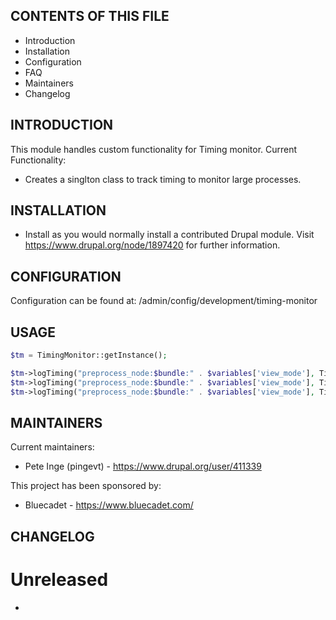 CONTENTS OF THIS FILE
---------------------

 * Introduction
 * Installation
 * Configuration
 * FAQ
 * Maintainers
 * Changelog


INTRODUCTION
------------

This module handles custom functionality for Timing monitor.
Current Functionality:

 * Creates a singlton class to track timing to monitor large processes.


INSTALLATION
------------

 * Install as you would normally install a contributed Drupal module. Visit
   https://www.drupal.org/node/1897420 for further information.


CONFIGURATION
-------------

Configuration can be found at: /admin/config/development/timing-monitor

USAGE
-----

```php
$tm = TimingMonitor::getInstance();

$tm->logTiming("preprocess_node:$bundle:" . $variables['view_mode'], TimingMonitor::START, "Starting...");
$tm->logTiming("preprocess_node:$bundle:" . $variables['view_mode'], TimingMonitor::MARK, "...Mark...");
$tm->logTiming("preprocess_node:$bundle:" . $variables['view_mode'], TimingMonitor::FINISH, "...Finishing");

``````

MAINTAINERS
-----------

Current maintainers:

 * Pete Inge (pingevt) - https://www.drupal.org/user/411339

This project has been sponsored by:

 * Bluecadet - https://www.bluecadet.com/


CHANGELOG
---------

# Unreleased

 -
